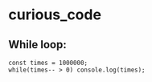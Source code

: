 # curious_code

## While loop:

    const times = 1000000;
    while(times-- > 0) console.log(times);
